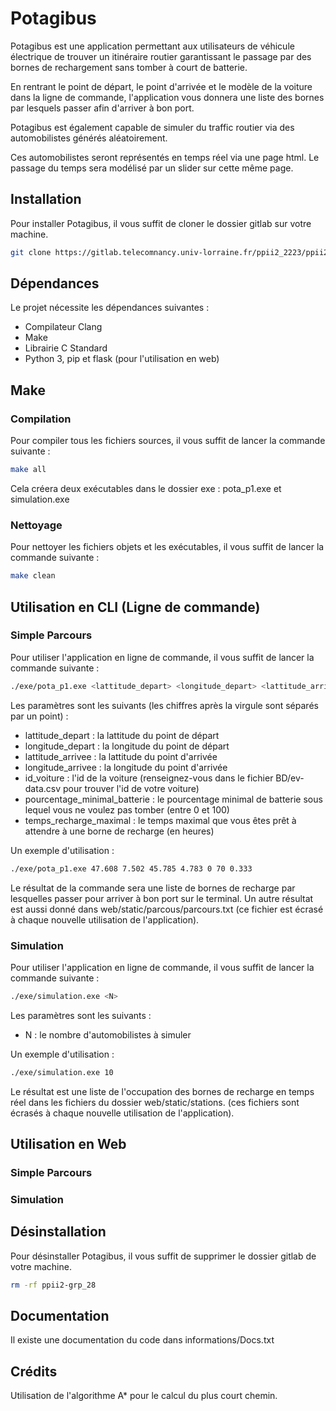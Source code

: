 # Potagibus

Potagibus est une application permettant aux utilisateurs de véhicule électrique de trouver un itinéraire routier garantissant le passage par des bornes de rechargement sans tomber à court de batterie.

En rentrant le point de départ, le point d'arrivée et le modèle de la voiture dans la ligne de commande, l'application vous donnera une liste des bornes par lesquels passer afin d'arriver à bon port.

Potagibus est également capable de simuler du traffic routier via des automobilistes générés aléatoirement.

Ces automobilistes seront représentés en temps réel via une page html. Le passage du temps sera modélisé par un slider sur cette même page.

## Installation

Pour installer Potagibus, il vous suffit de cloner le dossier gitlab sur votre machine.

```bash
git clone https://gitlab.telecomnancy.univ-lorraine.fr/ppii2_2223/ppii2-grp_28.git
```

## Dépendances

Le projet nécessite les dépendances suivantes :
- Compilateur Clang
- Make
- Librairie C Standard
- Python 3, pip et flask (pour l'utilisation en web)

## Make

### Compilation
Pour compiler tous les fichiers sources, il vous suffit de lancer la commande suivante :

```bash
make all
```
Cela créera deux exécutables dans le dossier exe : pota_p1.exe et simulation.exe

### Nettoyage

Pour nettoyer les fichiers objets et les exécutables, il vous suffit de lancer la commande suivante :
```bash
make clean
```

## Utilisation en CLI (Ligne de commande)

### Simple Parcours

Pour utiliser l'application en ligne de commande, il vous suffit de lancer la commande suivante :
```bash
./exe/pota_p1.exe <lattitude_depart> <longitude_depart> <lattitude_arrivee> <longitude_arrivee> <id_voiture> <pourcentage_minimal_batterie> <temps_recharge_maximal>
```
Les paramètres sont les suivants (les chiffres après la virgule sont séparés par un point) :
- lattitude_depart : la lattitude du point de départ
- longitude_depart : la longitude du point de départ
- lattitude_arrivee : la lattitude du point d'arrivée
- longitude_arrivee : la longitude du point d'arrivée
- id_voiture : l'id de la voiture (renseignez-vous dans le fichier BD/ev-data.csv pour trouver l'id de votre voiture)
- pourcentage_minimal_batterie : le pourcentage minimal de batterie sous lequel vous ne voulez pas tomber (entre 0 et 100)
- temps_recharge_maximal : le temps maximal que vous êtes prêt à attendre à une borne de recharge (en heures)

Un exemple d'utilisation :
```bash
./exe/pota_p1.exe 47.608 7.502 45.785 4.783 0 70 0.333
```

Le résultat de la commande sera une liste de bornes de recharge par lesquelles passer pour arriver à bon port sur le terminal.
Un autre résultat est aussi donné dans web/static/parcous/parcours.txt (ce fichier est écrasé à chaque nouvelle utilisation de l'application).

### Simulation

Pour utiliser l'application en ligne de commande, il vous suffit de lancer la commande suivante :
```bash
./exe/simulation.exe <N>
```
Les paramètres sont les suivants :
- N : le nombre d'automobilistes à simuler

Un exemple d'utilisation :
```bash
./exe/simulation.exe 10
```

Le résultat est une liste de l'occupation des bornes de recharge en temps réel dans les fichiers du dossier web/static/stations. (ces fichiers sont écrasés à chaque nouvelle utilisation de l'application).

## Utilisation en Web

### Simple Parcours



### Simulation

## Désinstallation

Pour désinstaller Potagibus, il vous suffit de supprimer le dossier gitlab de votre machine.

```bash
rm -rf ppii2-grp_28
```

## Documentation
Il existe une documentation du code dans informations/Docs.txt

## Crédits

Utilisation de l'algorithme A* pour le calcul du plus court chemin.
